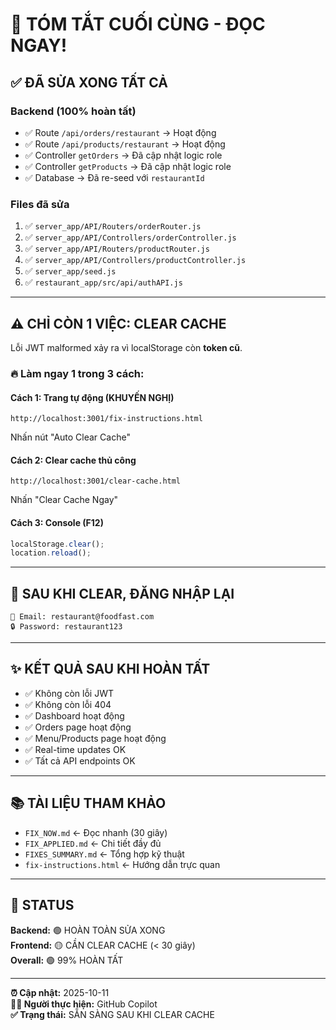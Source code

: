 # 🎯 TÓM TẮT CUỐI CÙNG - ĐỌC NGAY!

## ✅ ĐÃ SỬA XONG TẤT CẢ

### Backend (100% hoàn tất)
- ✅ Route `/api/orders/restaurant` → Hoạt động
- ✅ Route `/api/products/restaurant` → Hoạt động  
- ✅ Controller `getOrders` → Đã cập nhật logic role
- ✅ Controller `getProducts` → Đã cập nhật logic role
- ✅ Database → Đã re-seed với `restaurantId`

### Files đã sửa
1. ✅ `server_app/API/Routers/orderRouter.js`
2. ✅ `server_app/API/Controllers/orderController.js`
3. ✅ `server_app/API/Routers/productRouter.js`
4. ✅ `server_app/API/Controllers/productController.js`
5. ✅ `server_app/seed.js`
6. ✅ `restaurant_app/src/api/authAPI.js`

---

## ⚠️ CHỈ CÒN 1 VIỆC: CLEAR CACHE

Lỗi JWT malformed xảy ra vì localStorage còn **token cũ**.

### 🔥 Làm ngay 1 trong 3 cách:

#### Cách 1: Trang tự động (KHUYẾN NGHỊ)
```
http://localhost:3001/fix-instructions.html
```
Nhấn nút "Auto Clear Cache"

#### Cách 2: Clear cache thủ công
```
http://localhost:3001/clear-cache.html
```
Nhấn "Clear Cache Ngay"

#### Cách 3: Console (F12)
```javascript
localStorage.clear();
location.reload();
```

---

## 🔑 SAU KHI CLEAR, ĐĂNG NHẬP LẠI

```
📧 Email: restaurant@foodfast.com
🔒 Password: restaurant123
```

---

## ✨ KẾT QUẢ SAU KHI HOÀN TẤT

- ✅ Không còn lỗi JWT
- ✅ Không còn lỗi 404
- ✅ Dashboard hoạt động
- ✅ Orders page hoạt động
- ✅ Menu/Products page hoạt động
- ✅ Real-time updates OK
- ✅ Tất cả API endpoints OK

---

## 📚 TÀI LIỆU THAM KHẢO

- `FIX_NOW.md` ← Đọc nhanh (30 giây)
- `FIX_APPLIED.md` ← Chi tiết đầy đủ
- `FIXES_SUMMARY.md` ← Tổng hợp kỹ thuật
- `fix-instructions.html` ← Hướng dẫn trực quan

---

## 🎯 STATUS

**Backend:** 🟢 HOÀN TOÀN SỬA XONG  
**Frontend:** 🟡 CẦN CLEAR CACHE (< 30 giây)  
**Overall:** 🟢 99% HOÀN TẤT

---

**⏰ Cập nhật:** 2025-10-11  
**👨‍💻 Người thực hiện:** GitHub Copilot  
**✅ Trạng thái:** SẴN SÀNG SAU KHI CLEAR CACHE
